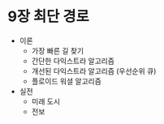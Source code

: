# 9장 최단 경로
* 이론
  + 가장 빠른 길 찾기
  + 간단한 다익스트라 알고리즘
  + 개선된 다익스트라 알고리즘 (우선순위 큐)
  + 플로이드 워셜 알고리즘
* 실전
  + 미래 도시
  + 전보
